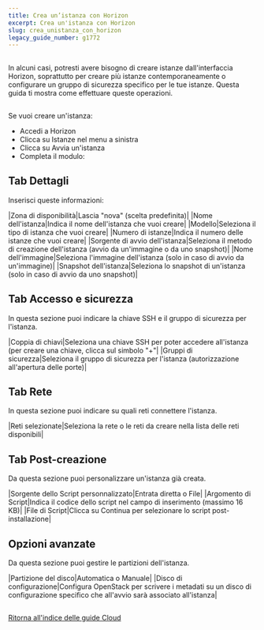 ```yaml
---
title: Crea un’istanza con Horizon
excerpt: Crea un'istanza con Horizon
slug: crea_unistanza_con_horizon
legacy_guide_number: g1772
---
```



## 
In alcuni casi, potresti avere bisogno di creare istanze dall'interfaccia Horizon, soprattutto per creare più istanze contemporaneamente o configurare un gruppo di sicurezza specifico per le tue istanze.
Questa guida ti mostra come effettuare queste operazioni.


## 
Se vuoi creare un'istanza:


- Accedi a Horizon
- Clicca su Istanze nel menu a sinistra
- Clicca su Avvia un'istanza
- Completa il modulo:



## Tab Dettagli
Inserisci queste informazioni:

|Zona di disponibilità|Lascia "nova" (scelta predefinita)|
|Nome dell'istanza|Indica il nome dell'istanza che vuoi creare|
|Modello|Seleziona il tipo di istanza che vuoi creare|
|Numero di istanze|Indica il numero delle istanze che vuoi creare|
|Sorgente di avvio dell'istanza|Seleziona il metodo di creazione dell'istanza (avvio da un'immagine o da uno snapshot)|
|Nome dell'immagine|Seleziona l'immagine dell'istanza (solo in caso di avvio da un'immagine)|
|Snapshot dell'istanza|Seleziona lo snapshot di un'istanza (solo in caso di avvio da uno snapshot)|



## Tab Accesso e sicurezza
In questa sezione puoi indicare la chiave SSH e il gruppo di sicurezza per l'istanza.

|Coppia di chiavi|Seleziona una chiave SSH per poter accedere all'istanza (per creare una chiave, clicca sul simbolo "+"|
|Gruppi di sicurezza|Seleziona il gruppo di sicurezza per l'istanza (autorizzazione all'apertura delle porte)|



## Tab Rete
In questa sezione puoi indicare su quali reti connettere l'istanza.

|Reti selezionate|Seleziona la rete o le reti da creare nella lista delle reti disponibili|



## Tab Post-creazione
Da questa sezione puoi personalizzare un'istanza già creata.

|Sorgente dello Script personnalizzato|Entrata diretta o File|
|Argomento di Script|Indica il codice dello script nel campo di inserimento (massimo 16 KB)|
|File di Script|Clicca su Continua per selezionare lo script post-installazione|



## Opzioni avanzate
Da questa sezione puoi gestire le partizioni dell'istanza.

|Partizione del disco|Automatica o Manuale|
|Disco di configurazione|Configura OpenStack per scrivere i metadati su un disco di configurazione specifico che all'avvio sarà associato all'istanza|




## 
[Ritorna all'indice delle guide Cloud]({legacy}1785)

